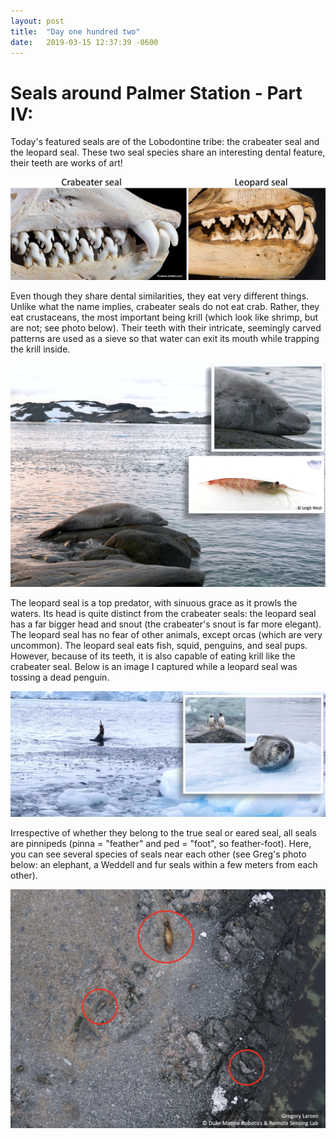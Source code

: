 ```yaml
---
layout: post
title:  "Day one hundred two"
date:   2019-03-15 12:37:39 -0600
---
```

# Seals around Palmer Station - Part IV:
Today's featured seals are of the Lobodontine tribe: the crabeater seal and the leopard seal. These two seal species share an interesting dental feature, their teeth are works of art!

![dental features](/assets/blog_photos/190315/Teeth.jpg)

Even though they share dental similarities, they eat very different things. Unlike what the name implies, crabeater seals do not eat crab. Rather, they eat crustaceans, the most important being krill (which look like shrimp, but are not; see photo below). Their teeth with their intricate, seemingly carved patterns are used as a sieve so that water can exit its mouth while trapping the krill inside.

![Crabeater seal and prey](/assets/blog_photos/190315/CrabeaterSeal_ByPumphouse.jpg)

The leopard seal is a top predator, with sinuous grace as it prowls the waters. Its head is quite distinct from the crabeater seals: the leopard seal has a far bigger head and snout (the crabeater's snout is far more elegant). The leopard seal has no fear of other animals, except orcas (which are very uncommon). The leopard seal eats fish, squid, penguins, and seal pups. However, because of its teeth, it is also capable of eating krill like the crabeater seal. Below is an image I captured while a leopard seal was tossing a dead penguin. 

![Leopard seal - apex predator](/assets/blog_photos/190315/LeopardSeal_ApexPredator.jpg)

Irrespective of whether they belong to the true seal or eared seal, all seals are pinnipeds (pinna = "feather" and ped = "foot", so feather-foot). Here, you can see several species of seals near each other (see Greg's photo below: an elephant, a Weddell and fur seals within a few meters from each other). 

![Aerial view](/assets/blog_photos/190315/AerialPhoto_SealsSpecies.jpg)